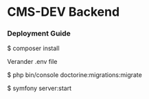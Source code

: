 # CMS-DEV Backend

### Deployment Guide

$ composer install

Verander .env file

$ php bin/console doctorine:migrations:migrate

$ symfony server:start